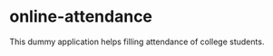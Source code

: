 online-attendance
=================

This dummy application helps filling attendance of college students.
